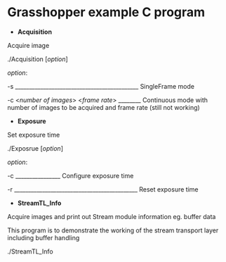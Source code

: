 # Grasshopper example C program
* **Acquisition**

Acquire image 

./Acquisition [*option*]

*option*:

-s ____________________________________________ SingleFrame mode

-c <*number of images*> <*frame rate*> ________ Continuous mode with number of images to be acquired and frame rate (still not working)

* **Exposure**

Set exposure time 

./Exposrue [*option*]

*option*:

-c <exposure time in microsec> ________________ Configure exposure time

-r ____________________________________________ Reset exposure time

* **StreamTL_Info**

Acquire images and print out Stream module information eg. buffer data

This program is to demonstrate the working of the stream transport layer including buffer handling

./StreamTL_Info
